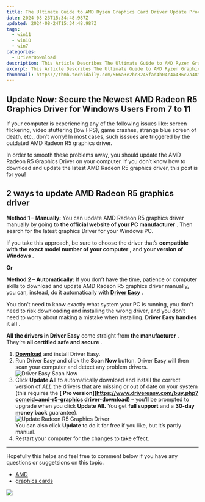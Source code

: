 ```yaml
---
title: The Ultimate Guide to AMD Ryzen Graphics Card Driver Update Process [Secure]
date: 2024-08-23T15:34:48.987Z
updated: 2024-08-24T15:34:48.987Z
tags:
  - win11
  - win10
  - win7
categories:
  - DriverDownload
description: This Article Describes The Ultimate Guide to AMD Ryzen Graphics Card Driver Update Process [Secure]
excerpt: This Article Describes The Ultimate Guide to AMD Ryzen Graphics Card Driver Update Process [Secure]
thumbnail: https://thmb.techidaily.com/566a3e2bc8245fad4b04c4a436c7a48f60131ea01bc5aa8ad2d1b0ae91dc6763.jpg
---
```


## Update Now: Secure the Newest AMD Radeon R5 Graphics Driver for Windows Users From 7 to 11

If your computer is experiencing any of the following issues like: screen flickering, video stuttering (low FPS), game crashes, strange blue screen of death, etc., don’t worry! In most cases, such isssues are triggered by the outdated AMD Radeon R5 graphics driver.

 In order to smooth these problems away, you should update the AMD Radeon R5 Graphics Driver on your computer. If you don’t know how to download and update the latest AMD Radeon R5 graphics driver, this post is for you!

## 2 ways to update AMD Radeon R5 graphics driver

**Method 1 – Manually:**  You can update AMD Radeon R5 graphics driver manually by going to **the official website of your PC manufacturer** . Then search for the latest graphics Driver for your Windows PC.

 If you take this approach, be sure to choose the driver that’s **compatible with the exact model number of your computer** , and **your version of Windows** .

**Or**

**Method 2 – Automatically:** If you don’t have the time, patience or computer skills to download and update AMD Radeon R5 graphics driver manually, you can, instead, do it automatically with **[Driver Easy](https://tools.techidaily.com/drivereasy/download/)**  .

 You don’t need to know exactly what system your PC is running, you don’t need to risk downloading and installing the wrong driver, and you don’t need to worry about making a mistake when installing. **Driver Easy handles it all** .

**All the drivers in Driver Easy** come straight from **the manufacturer** . They‘re **all certified safe and secure** .

1. **[Download](https://tools.techidaily.com/drivereasy/download/)**  and install Driver Easy.
2. Run Driver Easy and click the **Scan Now** button. Driver Easy will then scan your computer and detect any problem drivers.  
![Driver Easy Scan Now](https://images.drivereasy.com/wp-content/uploads/2021/03/Driver-Easy-Scan-Now.jpg)
3. Click **Update All** to automatically download and install the correct version of _ALL_ the drivers that are missing or out of date on your system (this requires the **[ Pro version](<https://www.drivereasy.com/buy.php?comeid=amd-r5-graphics> driver-download)**  – you’ll be prompted to upgrade when you click **Update All.**  You get **full support** and a **30-day money back** guarantee).  
![Update Radeon R5 Graphics Driver](https://images.drivereasy.com/wp-content/uploads/2021/03/Update-Radeon-R5-Graphics-Driver.jpg)  
 You can also click **Update** to do it for free if you like, but it’s partly manual.
4. Restart your computer for the changes to take effect.

---

 Hopefully this helps and feel free to comment below if you have any questions or suggetsions on this topic.

* [AMD](https://tools.techidaily.com/drivereasy/download/)
* [graphics cards](https://tools.techidaily.com/drivereasy/download/)

<ins class="adsbygoogle"
     style="display:block"
     data-ad-format="autorelaxed"
     data-ad-client="ca-pub-7571918770474297"
     data-ad-slot="1223367746"></ins>



<ins class="adsbygoogle"
     style="display:block"
     data-ad-client="ca-pub-7571918770474297"
     data-ad-slot="8358498916"
     data-ad-format="auto"
     data-full-width-responsive="true"></ins>



<!-- affiliate ads begin -->
<a href="https://store.movavi.com/affiliate.php?ACCOUNT=MOVAVI&AFFILIATE=108875&PATH=https%3A%2F%2Fwww.movavi.com%3FAFFILIATE%3D108875%26RESOURCE%3DBanner%2B728x90"><img src="https://mcusercontent.com/0885a03ded3d480dca9287f12/images/2e76fe6a-3010-1b37-7846-f34ff9c6b4ca.png" border="0"></a>
<!-- affiliate ads end -->
